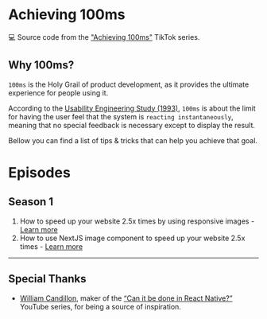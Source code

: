 # Achieving 100ms

💻 Source code from the ["Achieving 100ms"](https://www.tiktok.com/@andreibarabas) TikTok series.

## Why 100ms?

`100ms` is the Holy Grail of product development, as it provides the ultimate experience for people using it.

According to the [Usability Engineering Study (1993)](https://www.nngroup.com/articles/response-times-3-important-limits/), `100ms` is about the limit for having the user feel that the system is `reacting instantaneously`, meaning that no special feedback is necessary except to display the result.

Bellow you can find a list of tips & tricks that can help you achieve that goal.

# Episodes

## Season 1

1. How to speed up your website 2.5x times by using responsive images - [Learn more](https://github.com/andreibarabas/achieving-100ms/blob/S01.E01-before/README.md)
1. How to use NextJS image component to speed up your website 2.5x times - [Learn more](https://github.com/andreibarabas/achieving-100ms/blob/S01.E02-before/README.md)

---

## Special Thanks

- [William Candillon](https://github.com/wcandillon), maker of the [“Can it be done in React Native?”](https://github.com/wcandillon/can-it-be-done-in-react-native) YouTube series, for being a source of inspiration.
